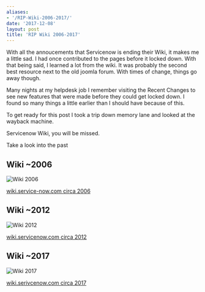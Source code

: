 ```yaml
---
aliases:
- '/RIP-Wiki-2006-2017/'
date: '2017-12-08'
layout: post
title: 'RIP Wiki 2006-2017'
---
```


With all the annoucements that Servicenow is ending their Wiki, it makes
me a little sad. I had once contributed to the pages before it locked
down. With that being said, I learned a lot from the wiki. It was
probably the second best resource next to the old joomla forum. With
times of change, things go away though.

Many nights at my helpdesk job I remember visiting the Recent Changes to
see new features that were made before they could get locked down. I
found so many things a little earlier than I should have because of
this.

To get ready for this post I took a trip down memory lane and looked at
the wayback machine.

Servicenow Wiki, you will be missed.

Take a look into the past

## Wiki \~2006

![Wiki 2006](/uploads/rip-wiki-2007.png)

[wiki.service-now.com circa
2006](https://web.archive.org/web/20060818164044/http://wiki.service-now.com:80/index.php?title=Main_Page)

## Wiki \~2012

![Wiki 2012](/uploads/rip-wiki-2012.png)

[wiki.servicenow.com circa
2012](https://web.archive.org/web/20120630005208/http://wiki.servicenow.com:80/index.php?title=Main_Page)

## Wiki \~2017

![Wiki 2017](/uploads/rip-wiki-2017.png)

[wiki.serivcenow.com circa
2017](https://web.archive.org/web/20171208185714/http://wiki.servicenow.com/index.php?title=Main_Page#gsc.tab=0)
